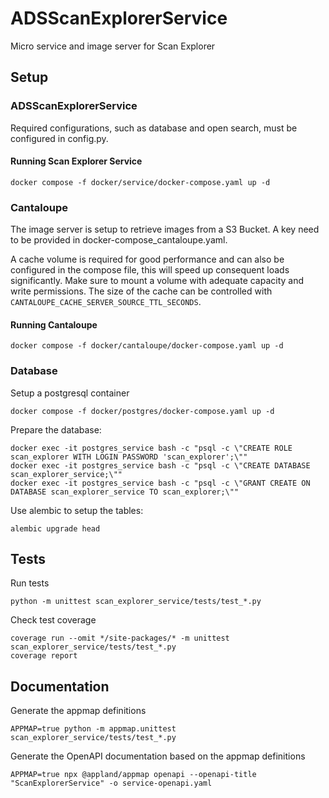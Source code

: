 # ADSScanExplorerService

Micro service and image server for Scan Explorer
## Setup

### ADSScanExplorerService

Required configurations, such as database and open search, must be configured in config.py.

#### Running Scan Explorer Service
```
docker compose -f docker/service/docker-compose.yaml up -d
```

### Cantaloupe

The image server is setup to retrieve images from a S3 Bucket. A key need to be provided in docker-compose_cantaloupe.yaml.

A cache volume is required for good performance and can also be configured in the compose file, this will speed up consequent loads significantly. Make sure to mount a volume with adequate capacity and write permissions. The size of the cache can be controlled with ```CANTALOUPE_CACHE_SERVER_SOURCE_TTL_SECONDS```.

#### Running Cantaloupe
```
docker compose -f docker/cantaloupe/docker-compose.yaml up -d
```

### Database
Setup a postgresql container
```
docker compose -f docker/postgres/docker-compose.yaml up -d
```

Prepare the database:

```
docker exec -it postgres_service bash -c "psql -c \"CREATE ROLE scan_explorer WITH LOGIN PASSWORD 'scan_explorer';\""
docker exec -it postgres_service bash -c "psql -c \"CREATE DATABASE scan_explorer_service;\""
docker exec -it postgres_service bash -c "psql -c \"GRANT CREATE ON DATABASE scan_explorer_service TO scan_explorer;\""
```

Use alembic to setup the tables:
```
alembic upgrade head
```

## Tests

Run tests

```
python -m unittest scan_explorer_service/tests/test_*.py
```

Check test coverage

```
coverage run --omit */site-packages/* -m unittest scan_explorer_service/tests/test_*.py
coverage report
```

## Documentation

Generate the appmap definitions

```
APPMAP=true python -m appmap.unittest scan_explorer_service/tests/test_*.py
```

Generate the OpenAPI documentation based on the appmap definitions

```
APPMAP=true npx @appland/appmap openapi --openapi-title "ScanExplorerService" -o service-openapi.yaml
```